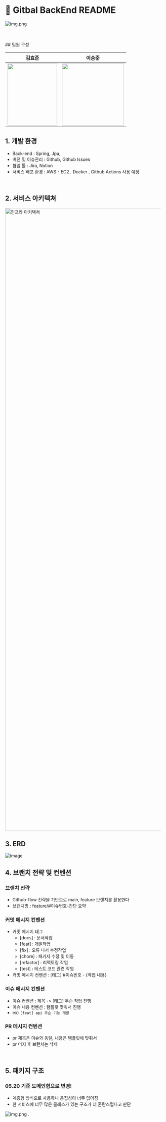 






# 📖 Gitbal BackEnd README


![img.png](img/img.png)

<br>


<br>
## 팀원 구성

<div align="center">

|                       **김효준**                       |                        **이승준**                        |
|:---------------------------------------------------:|:-----------------------------------------------------:|
| <img src="img/hyojun.png" width=160px height=200px> | <img src="img/seungjun.png" widht=200px height=200px> |

</div>


## 1. 개발 환경

- Back-end : Spring, Jpa, 
- 버전 및 이슈관리 : Github, Github Issues
- 협업 툴 : Jira, Notion 
- 서비스 배포 환경 : AWS - EC2 , Docker , Github Actions 사용 예정 
 <br>

## 2. 서비스 아키텍쳐
<img width="2013" alt="인프라 아키텍쳐" src="https://github.com/user-attachments/assets/8ca9d548-2549-406e-a633-7f1d698cf2a4">

<br>

 ## 3. ERD
 
![image](https://github.com/user-attachments/assets/5c8108bb-c155-4127-a7e6-d730e5de3f1e)

## 4. 브랜치 전략 및 컨벤션

### 브랜치 전략

- Github-flow 전략을 기반으로 main, feature 브랜치를 활용한다
- 브랜치명 : feature/#이슈번호-간단 요약

### 커밋 메시지 컨벤션
- 커밋 메시지 태그 
  - [docs] : 문서작업
  - [feat] : 개발작업
  - [fix] : 오류 나서 수정작업
  - [chore] : 패키지 수정 및 이동
  - [refactor] : 리팩토링 작업
  - [test] : 테스트 코드 관련 작업
- 커밋 메시지 컨벤션 : [태그] #이슈번호 - {작업 내용}

### 이슈 메시지 컨벤션
- 이슈 컨벤션 : 제목 -> [태그] 무슨 작업 진행
- 이슈 내용 컨벤션 : 탬플릿 맞춰서 진행
- ex) `[feat] api 무슨 기능 개발`

### PR 메시지 컨벤션
- pr 제목은 이슈와 동일, 내용은 탬플릿에 맞춰서
- pr 머지 후 브랜치는 삭제

<br>



## 5. 패키지 구조

### 05.20 기준 도메인형으로 변경!

- 계층형 방식으로 사용하니 응집성이 너무 없어짐
- 한 서비스에 너무 많은 클래스가 있는 구조가 더 혼란스럽다고 판단

![img.png](img/domainPackage.png)
.






